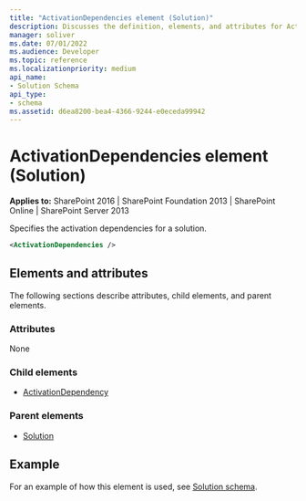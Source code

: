 ```yaml
---
title: "ActivationDependencies element (Solution)"
description: Discusses the definition, elements, and attributes for ActivationDependencies element (Solution).
manager: soliver
ms.date: 07/01/2022
ms.audience: Developer
ms.topic: reference
ms.localizationpriority: medium
api_name:
- Solution Schema
api_type:
- schema
ms.assetid: d6ea8200-bea4-4366-9244-e0eceda99942
---
```


# ActivationDependencies element (Solution)

**Applies to:** SharePoint 2016 | SharePoint Foundation 2013 | SharePoint Online | SharePoint Server 2013

Specifies the activation dependencies for a solution.

```XML
<ActivationDependencies />
```

## Elements and attributes

The following sections describe attributes, child elements, and parent elements.

### Attributes

None

### Child elements

- [ActivationDependency](activationdependency-element-solution.md)

### Parent elements

- [Solution](solution-element-solution.md)

## Example

For an example of how this element is used, see [Solution schema](solution-schema.md).
